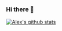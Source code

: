 ### Hi there 👋

<!--
**alexleesonmill/alexleesonmill** is a ✨ _special_ ✨ repository because its `README.md` (this file) appears on your GitHub profile.

Here are some ideas to get you started:

- 🔭 I’m currently working on ...
- 🌱 I’m currently learning ...
- 👯 I’m looking to collaborate on ...
- 🤔 I’m looking for help with ...
- 💬 Ask me about ...
- 📫 How to reach me: ...
- 😄 Pronouns: ...
- ⚡ Fun fact: ...
-->

[![Alex's github stats](https://github-readme-stats.vercel.app/api?username=alexleesonmill)](https://github.com/alexleesonmill/github-readme-stats)
